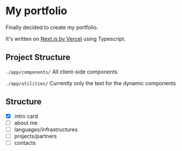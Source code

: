 # My portfolio
Finally decided to create my portfolio.

It's written on [Next.js by Vercel](https://nextjs.org/) using Typescript.

## Project Structure
`./app/components/`
All client-side components

`./app/utilities/`
Currently only the text for the dynamic components

## Structure
- [x] intro card
- [ ] about me
- [ ] languages/infrastructures
- [ ] projects/partners
- [ ] contacts
